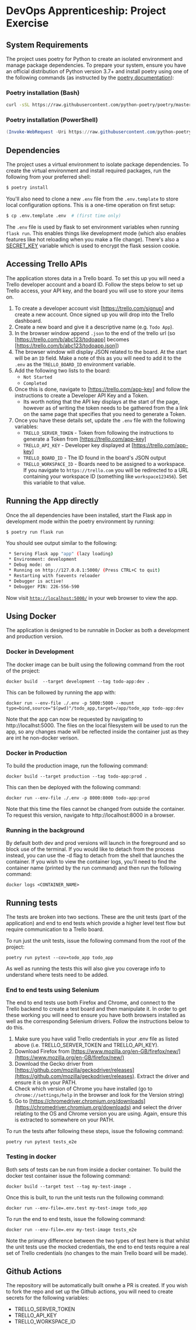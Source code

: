 # DevOps Apprenticeship: Project Exercise

## System Requirements

The project uses poetry for Python to create an isolated environment and manage package dependencies. To prepare your system, ensure you have an official distribution of Python version 3.7+ and install poetry using one of the following commands (as instructed by the [poetry documentation](https://python-poetry.org/docs/#system-requirements)):

### Poetry installation (Bash)

```bash
curl -sSL https://raw.githubusercontent.com/python-poetry/poetry/master/install-poetry.py | python -
```

### Poetry installation (PowerShell)

```powershell
(Invoke-WebRequest -Uri https://raw.githubusercontent.com/python-poetry/poetry/master/get-poetry.py -UseBasicParsing).Content | python
```

## Dependencies

The project uses a virtual environment to isolate package dependencies. To create the virtual environment and install required packages, run the following from your preferred shell:

```bash
$ poetry install
```

You'll also need to clone a new `.env` file from the `.env.template` to store local configuration options. This is a one-time operation on first setup:

```bash
$ cp .env.template .env  # (first time only)
```

The `.env` file is used by flask to set environment variables when running `flask run`. This enables things like development mode (which also enables features like hot reloading when you make a file change). There's also a [SECRET_KEY](https://flask.palletsprojects.com/en/1.1.x/config/#SECRET_KEY) variable which is used to encrypt the flask session cookie.

## Accessing Trello APIs

The application stores data in a Trello board. To set this up you will need a Trello developer account and a board ID. Follow the steps below to set up Trello access, your API key, and the board you will use to store your items on.

1. To create a developer account visit [https://trello.com/signup] and create a new account. Once signed up you will drop into the Trello dashboard.
2. Create a new board and give it a descriptive name (e.g. `Todo App`).
3. In the browser window append `.json` to the end of the trello url (so [https://trello.com/b/abc123/todoapp] becomes [https://trello.com/b/abc123/todoapp.json])
4. The browser window will display JSON related to the board. At the start will be an `ID` field. Make a note of this as you will need to add it to the `.env` as the `TRELLO_BOARD_ID` environment variable.
5. Add the following two lists to the board:
    * `Not Started`
    * `Completed`
6. Once this is done, navigate to [https://trello.com/app-key] and follow the instructions to create a Developer API Key and a Token.
    * Its worth noting that the API key displays at the start of the page, however as of writing the token needs to be gathered from the a link on the same page that specifies that you need to generate a Token.
7. Once you have these details set, update the `.env` file with the following variables:
    * `TRELLO_SERVER_TOKEN` - Token from following the instructions to generate a Token from [https://trello.com/app-key]
    * `TRELLO_API_KEY` - Developer key displayed at [https://trello.com/app-key]
    * `TRELLO_BOARD_ID` - The ID found in the board's JSON output
    * `TRELLO_WORKSPACE_ID` - Boards need to be assigned to a workspace. If you navigate to `https://trello.com` you will be redirected to a URL containing your workspace ID (something like `workspace123456`). Set this variable to that value.

## Running the App directly

Once the all dependencies have been installed, start the Flask app in development mode within the poetry environment by running:
```bash
$ poetry run flask run
```

You should see output similar to the following:
```bash
 * Serving Flask app "app" (lazy loading)
 * Environment: development
 * Debug mode: on
 * Running on http://127.0.0.1:5000/ (Press CTRL+C to quit)
 * Restarting with fsevents reloader
 * Debugger is active!
 * Debugger PIN: 226-556-590
```
Now visit [`http://localhost:5000/`](http://localhost:5000/) in your web browser to view the app.

## Using Docker

The application is designed to be runnable in Docker as both a development and production version.

### Docker in Development 

The docker image can be built using the following command from the root of the project:

```
docker build  --target development --tag todo-app:dev .
```

This can be followed by running the app with:

```
docker run --env-file ./.env -p 5000:5000 --mount type=bind,source="$(pwd)"/todo_app,target=/app/todo_app todo-app:dev
```

Note that the app can now be requested by navigating to http://localhst:5000. The files on the local filesystem will be used to run the app, so any changes made will be reflected inside the container just as they are int he non-docker verison.

### Docker in Production

To build the production image, run the following command:

```
docker build --target production --tag todo-app:prod .
```

This can then be deployed with the following command:

```
docker run --env-file ./.env -p 8000:8000 todo-app:prod
```

Note that this time the files cannot be changed from outside the container. To request this version, navigate to http://localhost:8000 in  a browser.


### Running in the background

By default both dev and prod versions will launch in the foreground and so block use of the terminal. If you would like to detach from the process instead, you can use the -d flag to detach from the shell that launches the container. If you wish to view the container logs, you'll need to find the container name (printed by the run command) and then run the following command:

```
docker logs <CONTAINER_NAME>
```

## Running tests

The tests are broken into two sections. These are the unit tests (part of the application) and end to end tests which provide a higher level test flow but require communication to a Trello board.

To run just the unit tests, issue the following command from the root of the project:

```
poetry run pytest --cov=todo_app todo_app
```

As well as running the tests this will also give you coverage info to understand where tests need to be added.

### End to end tests using Selenium

The end to end tests use both Firefox and Chrome, and connect to the Trello backend to create a test board and then manipulate it. In order to get these working you will need to ensure you have both browsers installed as well as the corresponding Selenium drivers. Follow the instructions below to do this.

1. Make sure you have valid Trello credentials in your .env file as listed above (i.e. TRELLO_SERVER_TOKEN and TRELLO_API_KEY).
2. Download Firefox from [https://www.mozilla.org/en-GB/firefox/new/](https://www.mozilla.org/en-GB/firefox/new/)
3. Download the Gecko driver from [https://github.com/mozilla/geckodriver/releases](https://github.com/mozilla/geckodriver/releases). Extract the driver and ensure it is on your PATH.
4. Check which version of Chrome you have installed (go to `chrome://settings/help` in the browser and look for the Version string)
5. Go to [https://chromedriver.chromium.org/downloads](https://chromedriver.chromium.org/downloads) and select the driver relating to the OS and Chrome version you are using. Again, ensure this is extracted to somewhere on your PATH.

To run the tests after following these steps, issue the following command:

```
poetry run pytest tests_e2e
```

### Testing in docker

Both sets of tests can be run from inside a docker container. To build the docker test container issue the following command:

```
docker build --target test --tag my-test-image .
```

Once this is built, to run the unit tests run the following command:

```
docker run --env-file=.env.test my-test-image todo_app
```

To run the end to end tests, issue the following command:

```
docker run --env-file=.env my-test-image tests_e2e
```

Note the primary difference between the two types of test here is that whilst the unit tests use the mocked credentials, the end to end tests require a real set of Trello credentials (no changes to the main Trello board will be made).

## Github Actions

The repository will be automatically built onwhe a PR is created. If you wish to fork the repo and set up the Github actions, you will need to create secrets for the following variables:

* TRELLO_SERVER_TOKEN
* TRELLO_API_KEY
* TRELLO_WORKSPACE_ID
